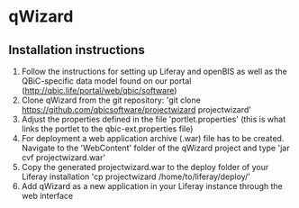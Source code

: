 # qWizard

## Installation instructions

1. Follow the instructions for setting up Liferay and openBIS as well as the QBiC-specific data model found on our portal (http://qbic.life/portal/web/qbic/software)
2. Clone qWizard from the git repository: 'git clone https://github.com/qbicsoftware/projectwizard projectwizard'
3. Adjust the properties defined in the file 'portlet.properties' (this is what links the portlet to the qbic-ext.properties file)
4. For deployment a web application archive (.war) file has to be created. Navigate to the 'WebContent' folder of the qWizard project and type 'jar cvf projectwizard.war'
5. Copy the generated projectwizard.war to the deploy folder of your Liferay installation 'cp projectwizard /home/to/liferay/deploy/'
6. Add qWizard as a new application in your Liferay instance through the web interface
